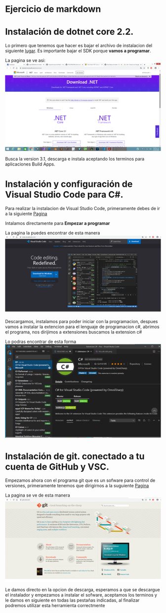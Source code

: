 # Ejercicio de markdown


# Instalación de dotnet core 2.2.
Lo primero que tenemos que hacer es bajar el archivo de instalacion del siguiente [lugar](https://dotnet.microsoft.com/download/dotnet-core/3.0).
Es importante bajar el SDK porque **vamos a programar**.

La pagina se ve  asi:
![Sitio web](./IMG/netcore.png)

Busca la version 3.1, descarga e instala aceptando los terminos para aplicaciones Build Apps. 

# Instalación y configuración de Visual Studio Code para C#.
Para realizar la instalacion de Visual Studio Code, primeramente debes de ir a la siguiente [Pagina](https://code.visualstudio.com/)

Intalamos directamente para **Empezar a programar**

La pagina la puedes encontrar de esta manera
![Sitio web](./IMG/visualcode.png)

Descargamos, instalamos para poder iniciar con la programacion, despues vamos a instalar la extencion para el lenguaje de programacion c#, abrimos el programa, nos dirijimos a extensiones buscamos la extension c#

Lo podras encontrar de esta forma
![Extension](./IMG/vcode.png)


# Instalación de git. conectado a tu cuenta de GitHub y VSC.

Empezamos ahora con el programa git que es un sofware para control de versiones, primeramente tenemos que dirigirnos a la suguiente [Pagina](https://git-scm.com/)

La pagina se ve de esta manera
![Sitio web](./IMG/git.png)

Le damos directo en la opcion de descarga, esperamos a que se descargue el instalador y empezamos a instalar el sofware, aceptamos los terminos y le damos en siguiente en todas las pestañas indicadas, al finalizar podremos utilizar esta herramienta correctmente






